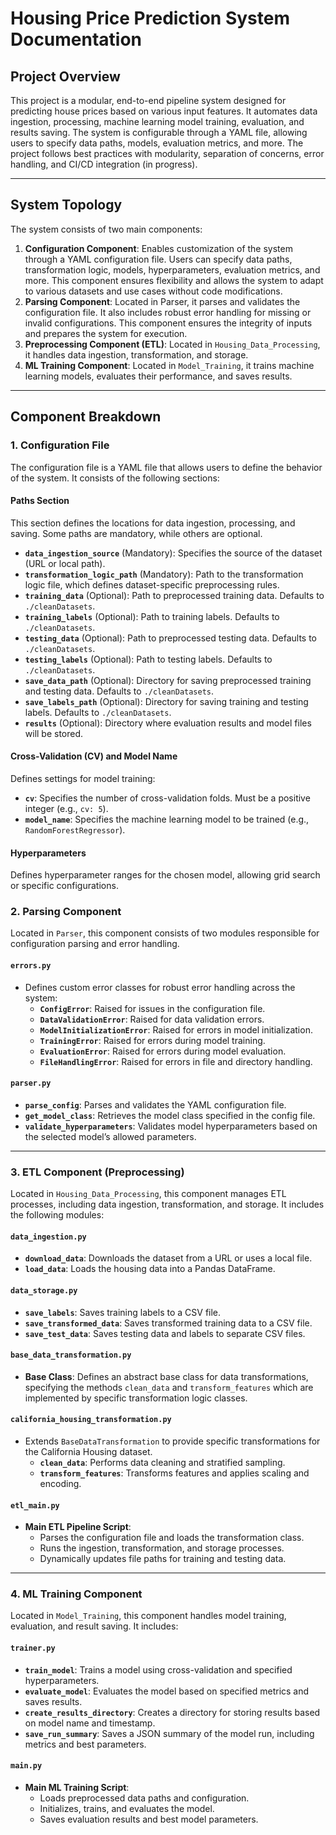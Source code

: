 # Housing Price Prediction System Documentation

## Project Overview

This project is a modular, end-to-end pipeline system designed for predicting house prices based on various input features. It automates data ingestion, processing, machine learning model training, evaluation, and results saving. The system is configurable through a YAML file, allowing users to specify data paths, models, evaluation metrics, and more. The project follows best practices with modularity, separation of concerns, error handling, and CI/CD integration (in progress).

---

## System Topology

The system consists of two main components:

1. **Configuration Component**: Enables customization of the system through a YAML configuration file. Users can specify data paths, transformation logic, models, hyperparameters, evaluation metrics, and more. This component ensures flexibility and allows the system to adapt to various datasets and use cases without code modifications.
2. **Parsing Component**: Located in Parser, it parses and validates the configuration file. It also includes robust error handling for missing or invalid configurations. This component ensures the integrity of inputs and prepares the system for execution.
3. **Preprocessing Component (ETL)**: Located in `Housing_Data_Processing`, it handles data ingestion, transformation, and storage.
4. **ML Training Component**: Located in `Model_Training`, it trains machine learning models, evaluates their performance, and saves results.
---

## Component Breakdown

### 1. Configuration File

The configuration file is a YAML file that allows users to define the behavior of the system. It consists of the following sections:

#### **Paths Section**
This section defines the locations for data ingestion, processing, and saving. Some paths are mandatory, while others are optional.

- **`data_ingestion_source`** (Mandatory): Specifies the source of the dataset (URL or local path).
- **`transformation_logic_path`** (Mandatory): Path to the transformation logic file, which defines dataset-specific preprocessing rules.
- **`training_data`** (Optional): Path to preprocessed training data. Defaults to `./cleanDatasets`.
- **`training_labels`** (Optional): Path to training labels. Defaults to `./cleanDatasets`.
- **`testing_data`** (Optional): Path to preprocessed testing data. Defaults to `./cleanDatasets`.
- **`testing_labels`** (Optional): Path to testing labels. Defaults to `./cleanDatasets`.
- **`save_data_path`** (Optional): Directory for saving preprocessed training and testing data. Defaults to `./cleanDatasets`.
- **`save_labels_path`** (Optional): Directory for saving training and testing labels. Defaults to `./cleanDatasets`.
- **`results`** (Optional): Directory where evaluation results and model files will be stored.

#### **Cross-Validation (CV) and Model Name**
Defines settings for model training:

- **`cv`**: Specifies the number of cross-validation folds. Must be a positive integer (e.g., `cv: 5`).
- **`model_name`**: Specifies the machine learning model to be trained (e.g., `RandomForestRegressor`).

#### **Hyperparameters**
Defines hyperparameter ranges for the chosen model, allowing grid search or specific configurations.

### 2. Parsing Component

Located in `Parser`, this component consists of two modules responsible for configuration parsing and error handling.

#### `errors.py`
- Defines custom error classes for robust error handling across the system:
  - **`ConfigError`**: Raised for issues in the configuration file.
  - **`DataValidationError`**: Raised for data validation errors.
  - **`ModelInitializationError`**: Raised for errors in model initialization.
  - **`TrainingError`**: Raised for errors during model training.
  - **`EvaluationError`**: Raised for errors during model evaluation.
  - **`FileHandlingError`**: Raised for errors in file and directory handling.

#### `parser.py`
- **`parse_config`**: Parses and validates the YAML configuration file.
- **`get_model_class`**: Retrieves the model class specified in the config file.
- **`validate_hyperparameters`**: Validates model hyperparameters based on the selected model’s allowed parameters.

---

### 3. ETL Component (Preprocessing)

Located in `Housing_Data_Processing`, this component manages ETL processes, including data ingestion, transformation, and storage. It includes the following modules:

#### `data_ingestion.py`
- **`download_data`**: Downloads the dataset from a URL or uses a local file.
- **`load_data`**: Loads the housing data into a Pandas DataFrame.

#### `data_storage.py`
- **`save_labels`**: Saves training labels to a CSV file.
- **`save_transformed_data`**: Saves transformed training data to a CSV file.
- **`save_test_data`**: Saves testing data and labels to separate CSV files.

#### `base_data_transformation.py`
- **Base Class**: Defines an abstract base class for data transformations, specifying the methods `clean_data` and `transform_features` which are implemented by specific transformation logic classes.

#### `california_housing_transformation.py`
- Extends `BaseDataTransformation` to provide specific transformations for the California Housing dataset.
  - **`clean_data`**: Performs data cleaning and stratified sampling.
  - **`transform_features`**: Transforms features and applies scaling and encoding.

#### `etl_main.py`
- **Main ETL Pipeline Script**: 
  - Parses the configuration file and loads the transformation class.
  - Runs the ingestion, transformation, and storage processes.
  - Dynamically updates file paths for training and testing data.

---

### 4. ML Training Component

Located in `Model_Training`, this component handles model training, evaluation, and result saving. It includes:

#### `trainer.py`
- **`train_model`**: Trains a model using cross-validation and specified hyperparameters.
- **`evaluate_model`**: Evaluates the model based on specified metrics and saves results.
- **`create_results_directory`**: Creates a directory for storing results based on model name and timestamp.
- **`save_run_summary`**: Saves a JSON summary of the model run, including metrics and best parameters.

#### `main.py`
- **Main ML Training Script**:
  - Loads preprocessed data paths and configuration.
  - Initializes, trains, and evaluates the model.
  - Saves evaluation results and best model parameters.

